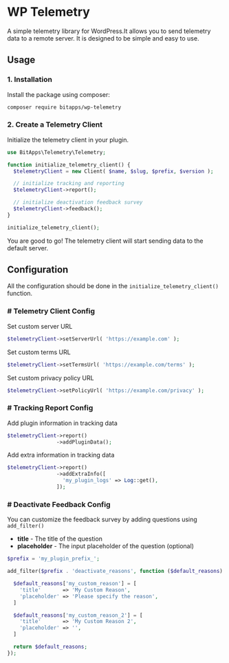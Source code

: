 # WP Telemetry

A simple telemetry library for WordPress.It allows you to send telemetry data to a remote server. It is designed to be simple and easy to use.

## Usage

### 1. Installation

Install the package using composer:

```bash
composer require bitapps/wp-telemetry
```

### 2. Create a Telemetry Client

Initialize the telemetry client in your plugin.

```php
use BitApps\Telemetry\Telemetry;

function initialize_telemetry_client() {
  $telemetryClient = new Client( $name, $slug, $prefix, $version );

  // initialize tracking and reporting
  $telemetryClient->report();

  // initialize deactivation feedback survey
  $telemetryClient->feedback();
}

initialize_telemetry_client();
```

You are good to go! The telemetry client will start sending data to the default server.

## Configuration

All the configuration should be done in the `initialize_telemetry_client()` function.

### # Telemetry Client Config

Set custom server URL

```php
$telemetryClient->setServerUrl( 'https://example.com' );
```

Set custom terms URL

```php
$telemetryClient->setTermsUrl( 'https://example.com/terms' );
```

Set custom privacy policy URL

```php
$telemetryClient->setPolicyUrl( 'https://example.com/privacy' );
```

### # Tracking Report Config

Add plugin information in tracking data

```php
$telemetryClient->report()
                ->addPluginData();
```

Add extra information in tracking data

```php
$telemetryClient->report()
                ->addExtraInfo([
                  'my_plugin_logs' => Log::get(),
                ]);
```

### # Deactivate Feedback Config

You can customize the feedback survey by adding questions using `add_filter()`

- **title** - The title of the question
- **placeholder** - The input placeholder of the question (optional)

```php
$prefix = 'my_plugin_prefix_';

add_filter($prefix . 'deactivate_reasons', function ($default_reasons) {

  $default_reasons['my_custom_reason'] = [
    'title'       => 'My Custom Reason',
    'placeholder' => 'Please specify the reason',
  ]

  $default_reasons['my_custom_reason_2'] = [
    'title'       => 'My Custom Reason 2',
    'placeholder' => '',
  ]

  return $default_reasons;
});

```
